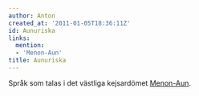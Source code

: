 ```yaml
---
author: Anton
created_at: '2011-01-05T18:36:11Z'
id: Aunuriska
links:
  mention:
  - 'Menon-Aun'
title: Aunuriska
---
```


Språk som talas i det västliga kejsardömet [Menon-Aun].

  [Menon-Aun]: Menon-Aun
